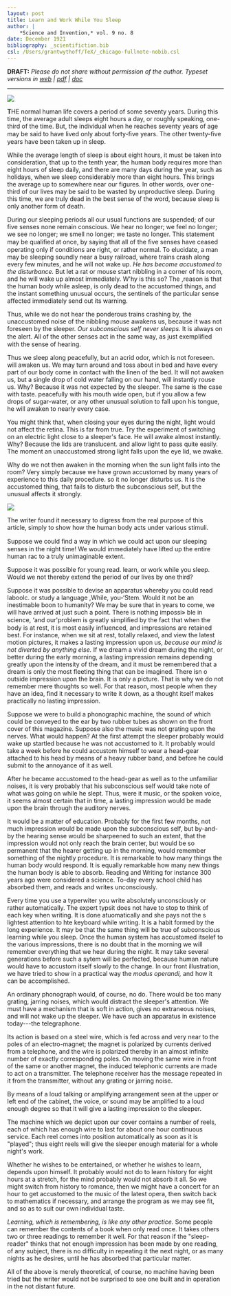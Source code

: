 ```yaml
---
layout: post
title: Learn and Work While You Sleep
author: |
    *Science and Invention,* vol. 9 no. 8
date: December 1921
bibliography: _scientifiction.bib
csl: /Users/grantwythoff/TeX/_chicago-fullnote-nobib.csl
---
```


**DRAFT:** *Please do not share without permission of the author. Typeset versions in  [web](http://gernsback.wythoff.net/192112_learn_while_you_sleep.html) \| [pdf](https://github.com/gwijthoff/perversity_of_things/blob/master/typeset_drafts/192112_learn_while_you_sleep.pdf?raw=true) \| [doc](https://github.com/gwijthoff/perversity_of_things/blob/master/typeset_drafts/192112_learn_while_you_sleep.docx)*

* * * * * * * * 

![](images/si_191212_cover.jpg)

**T**HE normal human life covers a period of some seventy years. During this time, the average adult sleeps eight hours a day, or roughly speaking, one-third of the time. But, the individual when he reaches seventy years of age may be said to have lived only about forty-ﬁve years. The other twenty-ﬁve years have been taken up in sleep.

While the average length of sleep is about eight hours, it must be taken into consideration, that up to the tenth year, the human body requires more than eight hours of sleep daily, and there are many days during the year, such as holidays, when we sleep considerably more than eight hours. This brings the average up to somewhere near our figures. In other words, over one-third of our lives may be said to be wasted by unproductive sleep. During this time, we are truly dead in the best sense of the word, because sleep is only another form of death. 

During our sleeping periods all our usual functions are suspended; of our five senses none remain conscious. We hear no longer; we feel no longer; we see no longer; we smell no longer; we taste no longer. This statement may be qualiﬁed at once, by saying that all of the ﬁve senses have ceased operating only if conditions are right, or rather normal. To elucidate, a man may be sleeping soundly near a busy railroad, where trains crash along every few minutes, and he will not wake up. *He has become accustomed to the disturbance.* But let a rat or mouse start nibbling in a corner of his room, and he will wake up almost immediately. W'hy is this so? The ,reason is that the human body while asleep, is only dead to the accustomed things, and the instant something unusual occurs, the sentinels of the particular sense affected immediately send out its warning. 

Thus, while we do not hear the ponderous trains crashing by, the unaccustomed noise of the nibbling mouse awakens us, because it was not foreseen by the sleeper. *Our subconscious self never sleeps.* It is always on the alert. All of the other senses act in the same way, as just exempliﬁed with the sense of hearing. 

Thus we sleep along peacefully, but an acrid odor, which is not foreseen. will awaken us. We may turn around and toss about in bed and have every part of our body come in contact with the linen of the bed. It will not awaken us, but a single drop of cold water falling on our hand, will instantly rouse us. Why? Because it was not expected by the sleeper. The same is the case with taste. peacefully with his mouth wide open, but if you allow a few drops of sugar-water, or any other unusual solution to fall upon his tongue, he will awaken to nearly every case. 

You might think that, when closing your eyes during the night, light would not affect the retina. This is far from true. Try the experiment of switching on an electric light close to a sleeper's face. He will awake almost instantly. Why? Because the lids are translucent. and allow light to pass quite easily. The moment an unaccustomed strong light falls upon the eye lid, we awake. 

Why do we not then awaken in the morning when the sun light falls into the room? Very simply because we have grown accustomed by many years of experience to this daily procedure. so it no longer disturbs us. It is the accustomed thing, that fails to disturb the subconscious self, but the unusual affects it strongly.

![](images/learn_while_you_sleep.png)

The writer found it necessary to digress from the real purpose of this article, simply to show how the human body acts under various stimuli.

Suppose we could ﬁnd a way in which we could act upon our sleeping senses in the night time! We would immediately have lifted up the entire human rac to a truly unimaginable extent.

Suppose it was possible for young read. learn, or work while you sleep. Would we not thereby extend the period of our lives by one third?

Suppose it was possible to devise an apparatus whereby you could read laboolc. or study a language ,While, you-‘Stem. Would it not be an inestimable boon to humanity? We may be sure that in years to come, we will have arrived at just such a point. There is nothing impossi» ble in science, ‘and our'problem is greatly simpliﬁed by the fact that when the body is at rest, it is most easily influenced, and impressions are retained best.  For instance, when we sit at rest, totally relaxed, and view the latest motion pictures, it makes a lasting impression upon us, *because our mind is not diverted by anything else.*  If we dream a vivid dream during the night, or better during the early morning, a lasting impression remains depending greatly upon the intensity of the dream, and it must be remembered that a dream is only the most fleeting thing that can be imagined.  There isn o outside impression upon the brain.  It is only a picture.  That is why we do not remember mere thoughts so well.  For that reason, most people when they have an idea, find it necessary to write it down, as a thought itself makes practically no lasting impression.

Suppose we were to build a phonographic machine, the sound of which could be conveyed to the ear by two rubber tubes as shown on the front cover of this magazine.  Suppose also the music was not grating upon the nerves.  What would happen?  At the first attempt the sleeper probably would wake up startled because he was not accustomed to it.  It probably would take a week before he could accustom himself to wear a head-gear attached to his head by means of a heavy rubber band, and before he could submit to the annoyance of it as well.

After he became accustomed to the head-gear as well as to the unfamiliar noises, it is very probably that his subconscious self would take note of what was going on while he slept.  Thus, were it music, or the spoken voice, it seems almost certain that in time, a lasting impression would be made upon the brain through the auditory nerves.

It would be a matter of education.  Probably for the first few months, not much impression would be made upon the subconscious self, but by-and-by the hearing sense would be sharpeened to such an extent, that the impression would not only reach the brain center, but would be so permanent that the hearer getting up in the morning, would remember something of the nightly procedure.  It is remarkable to how many things the human body would respond.  It is equally remarkable how many new things the human body is able to absorb.  Reading and Writing for instance 300 years ago were considered a science.  To-day every school child has absorbed them, and reads and writes unconsciously.

Every time you use a typerwiter you write absolutely unconsciously or rather automatically.  The expert typsit does not have to stop to think of each key when writing.  It is done atuomatically and she pays not the s lightest attention to hte keyboard while writing.  It is a habit formed by the long experience.  It may be that the same thing will be true of subconscious learning while you sleep.  Once the human system has accustomed itselef to the various impressions, there is no doubt that in the morning we will remember everything that we hear during the night.  It may take several generations before such a sytem will be perfected, because human nature would have to accustom itself slowly to the change.  In our front illustration, we have tried to show in a practical way the *modus operandi,* and how it can be accomplished.

An ordinary phonograph would, of course, no do.  There would be too many grating, jarring noises, which would distract the sleeper's attention.  We must have a mechanism that is soft in action, gives no extraneous noises, and will not wake up the sleeper.  We have such an apparatus in existence today---the telegraphone.

Its action is based on a steel wire, which is fed across and very near to the poles of an electro-magnet; the magnet is polarized by currents derived from a telephone, and the wire is polarized thereby in an almost infinite number of exactly corresponding poles.  On moving the same wire in front of the same or another magnet, the induced telephonic currents are made to act on a transmitter.  The telephone receiver has the message repeated in it from the transmitter, without any grating or jarring noise.

By means of a loud talking or amplifying arrangement seen at the upper or left end of the cabinet, the voice, or sound may be amplified to a loud enough degree so that it will give a lasting impression to the sleeper.

The machine which we depict upon our cover contains a number of reels, each of which has enough wire to last for about one hour continuous service.  Each reel comes into position automatically as soon as it is "played"; thus eight reels will give the sleeper enough material for a whole night's work.

Whether he wishes to be entertained, or whether he wishes to learn, depends upon himself.  It probably would not do to learn history for eight hours at a stretch, for the mind probably would not absorb it all.  So we might switch from history to romance, then we might have a concert for an hour to get accustomed to the music of the latest opera, then switch back to mathematics if necessary, and arrange the program as we may see fit, and so as to suit our own individual taste.

*Learning, which is remembering, is like any other practice.*  Some people can remember the contents of a book when only read once.  It takes others two or three readings to remember it well.  For that reason if the "sleep-reader" thinks that not enough impression has been made by one reading, of any subject, there is no difficulty in repeating it the next night, or as many nights as he desires, until he has absorbed that particular matter.

All of the above is merely theoretical, of course, no machine having been tried but the writer would not be surprised to see one built and in operation in the not distant future.